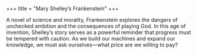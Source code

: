 +++
title = "Mary Shelley’s Frankenstein"
+++

A novel of science and morality, Frankenstein explores the dangers of unchecked ambition and the consequences of playing God. In this age of invention, Shelley’s story serves as a powerful reminder that progress must be tempered with caution. As we build our machines and expand our knowledge, we must ask ourselves—what price are we willing to pay?